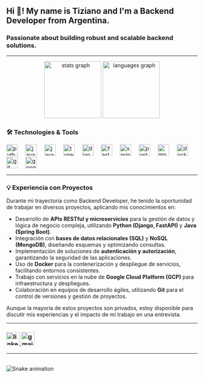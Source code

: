 <h2 align="left">Hi 👋! My name is Tiziano and I'm a Backend Developer from Argentina.</h2>
<h3 align="left">Passionate about building robust and scalable backend solutions.</h3>

---

<div align="center">
  <img src="https://github-readme-stats.vercel.app/api?username=tiziimusca&hide_title=false&hide_rank=false&show_icons=true&include_all_commits=true&count_private=true&disable_animations=false&theme=dracula&locale=en&hide_border=false" height="150" alt="stats graph"  />
  <img src="https://github-readme-stats.vercel.app/api/top-langs?username=tiziimusca&locale=en&hide_title=false&layout=compact&card_width=320&langs_count=5&theme=dracula&hide_border=false" height="150" alt="languages graph"  />
</div>


<h3 align="left">🛠️ Technologies & Tools</h3>
<div align="left">
  <img src="https://cdn.jsdelivr.net/gh/devicons/devicon/icons/python/python-original.svg" height="30" alt="python logo"  />
  <img width="12" />
  <img src="https://cdn.jsdelivr.net/gh/devicons/devicon/icons/java/java-original.svg" height="30" alt="java logo"  />
  <img width="12" />
  <img src="https://cdn.jsdelivr.net/gh/devicons/devicon/icons/javascript/javascript-original.svg" height="30" alt="javascript logo"  />
  <img width="12" />
  <img src="https://cdn.jsdelivr.net/gh/devicons/devicon/icons/typescript/typescript-original.svg" height="30" alt="typescript logo"  />
  <img width="12" />

  <img src="https://cdn.jsdelivr.net/gh/devicons/devicon/icons/django/django-plain.svg" height="30" alt="django logo"  />
  <img width="12" />
  <img src="https://cdn.jsdelivr.net/gh/devicons/devicon/icons/fastapi/fastapi-original.svg" height="30" alt="fastapi logo"  />
  <img width="12" />
  <img src="https://cdn.jsdelivr.net/gh/devicons/devicon/icons/spring/spring-original.svg" height="30" alt="spring logo"  />
  <img width="12" />

  <img src="https://cdn.jsdelivr.net/gh/devicons/devicon/icons/postgresql/postgresql-original.svg" height="30" alt="postgresql logo"  />
  <img width="12" />
  <img src="https://cdn.jsdelivr.net/gh/devicons/devicon/icons/mongodb/mongodb-original.svg" height="30" alt="mongodb logo"  />
  <img width="12" />
  <img src="https://cdn.jsdelivr.net/gh/devicons/devicon/icons/docker/docker-original.svg" height="30" alt="docker logo"  />
  <img width="12" />
  <img src="https://cdn.jsdelivr.net/gh/devicons/devicon/icons/git/git-original.svg" height="30" alt="git logo"  />
  <img width="12" />
  <img src="https://cdn.jsdelivr.net/gh/devicons/devicon/icons/googlecloud/googlecloud-original.svg" height="30" alt="googlecloud logo"  />
  <img width="12" />
  </div>

---

<h3 align="left">💡 Experiencia con Proyectos</h3>
<div align="left">
  <p>Durante mi trayectoria como Backend Developer, he tenido la oportunidad de trabajar en diversos proyectos, aplicando mis conocimientos en:</p>
  <ul>
    <li>Desarrollo de <strong>APIs RESTful y microservicios</strong> para la gestión de datos y lógica de negocio compleja, utilizando <strong>Python (Django, FastAPI)</strong> y <strong>Java (Spring Boot)</strong>.</li>
    <li>Integración con <strong>bases de datos relacionales (SQL)</strong> y <strong>NoSQL (MongoDB)</strong>, diseñando esquemas y optimizando consultas.</li>
    <li>Implementación de soluciones de <strong>autenticación y autorización</strong>, garantizando la seguridad de las aplicaciones.</li>
    <li>Uso de <strong>Docker</strong> para la contenerización y despliegue de servicios, facilitando entornos consistentes.</li>
    <li>Trabajo con servicios en la nube de <strong>Google Cloud Platform (GCP)</strong> para infraestructura y despliegues.</li>
    <li>Colaboración en equipos de desarrollo ágiles, utilizando <strong>Git</strong> para el control de versiones y gestión de proyectos.</li>
  </ul>
  <p>Aunque la mayoría de estos proyectos son privados, estoy disponible para discutir mis experiencias y el impacto de mi trabajo en una entrevista.</p>
</div>

---

<h3 align="left">
  <a href="https://www.linkedin.com/in/tiziano-musca/" target="_blank">
    <img src="https://img.shields.io/static/v1?message=LinkedIn&logo=linkedin&label=&color=0077B5&logoColor=white&labelColor=&style=for-the-badge" height="35" alt="linkedin logo"  />
  </a>
  <a href="mailto:tizianamusca@gmail.com">
    <img src="https://img.shields.io/static/v1?message=Gmail&logo=gmail&label=&color=D14836&logoColor=white&labelColor=&style=for-the-badge" height="35" alt="gmail logo"  />
  </a>
  </h3>

---

<br clear="both">

<img src="https://raw.githubusercontent.com/tiziimusca/tiziimusca/output/snake.svg" alt="Snake animation" />
